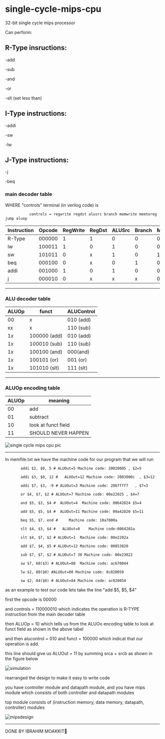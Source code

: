 # single-cycle-mips-cpu
32-bit single cycle mips processor


Can perform:

## R-Type insructions:

-add

-sub

-and

-or

-slt (set less than)


## I-Type instructions:

-addi

-sw

-lw


## J-Type instructions:

-j

-beq




### main decoder table

WHERE "controls" terminal (in verilog code) is
               
               
               controls = regwrite regdst alusrc branch memwrite memtoreg jump aluop


|  Instruction | Opcode |RegWrite|RegDst|ALUSrc|Branch|MemWrite|MemtoReg|Jump|ALUOp|
| ------- | ------- | -------- | ------- | ------- | ------ | ------- | ------| --- | -----|
| R-Type | 000000 | 1 | 1 | 0 | 0 | 0 | 0 | 0 | 10|
| lw | 100011 | 1 | 0 | 1 | 0 | 0 | 1| 0 | 00|
| sw | 101011 | 0 | x | 1 | 0 | 1 | x| 0 | 00|
| beq | 000100 | 0 | x | 0 | 1 | 0 | x| 0 | 01|
| addi | 001000 | 1 | 0 | 1 | 0 | 0 | 0| 0 | 00|
| j | 000010 | 0 | x | x | x | 0 | x| 1 | xx|
***************************************************
### ALU decoder table
|  ALUOp | funct |ALUControl|
| ------- | ------- | -------- |
| 00 | x | 010 (add) |
| xx | x | 110 (sub) |
| 1x | 100000 (add) | 010 (add) |
| 1x | 100010 (sub) | 110 (sub) |
| 1x | 100100 (and) | 000(and) |
| 1x | 100101 (or) | 001 (or) |
| 1x | 101010 (slt) | 111 (slt) |


*******************************************************
### ALUOp encoding table
| ALUOp  | meaning |
| ------------- | ------------- |
| 00  | add |
| 01  | subtract  |
| 10  | look at funct field  |
| 11  | SHOULD NEVER HAPPEN  |










![single cycle mips cpu pic](https://user-images.githubusercontent.com/108411357/180609488-dd201f40-4677-4da3-8f10-106ea1fde0a7.png)




**********************************************

In memfile.txt we have the machine code for our program that we will run



           addi $2, $0, 5 # ALUOut=5 Machine code: 20020005 , $2=5

           addi $3, $0, 12 #   ALUOut=12 Machine code: 2003000c  , $3=12
           
           addi $7, $3, -9 # ALUOut=3 Machine code: 2067fff7   , $7=3
           
           or $4, $7, $2 # ALUOut=7 Machine code: 00e22025 , $4=7
           
           and $5, $3, $4 #  ALUOut=4  Machine code: 00642824 $5=4
           
           add $5, $5, $4 #  ALUOut=11 Machine code: 00a42820 $5=11
           
           beq $5, $7, end #     Machine code: 10a7000a
           
           slt $4, $3, $4 #   ALUOut=0    Machine code:0064202a
           
           slt $4, $7, $2 # ALUOut=1  Machine code: 00e2202a

           add $7, $4, $5 # ALUOut=12 Machine code: 00853820
           
           sub $7, $7, $2 # ALUOut=7 30 Machine code: 00e23822
           
           sw $7, 68($3) # ALUOut=80  Machine code: ac670044
           
           lw $2, 80($0) #ALUOut=80 Machine code: 8c020050
         
           sw $2, 84($0) # ALUOut=84 Machine code: ac020054



as an example to test our code lets take the line "add $5, $5, $4" 

first the opcode is 00000 

and controls = 110000010 which indicates the operation is R-TYPE instruction from the main decoder table

then ALUOp = 10 which tells us from the ALUOo encoding table to look at funct field as shown in the above tabel

and then alucontrol = 010 and funct = 100000 which indicat that our operation is add.

this line should give us ALUOut = 11 by summing srca + srcb as shown in the figure below



![simulation](https://user-images.githubusercontent.com/108411357/180621475-8a65e3b7-0d30-4cdf-ad01-cf6f1d51b620.png)


rearranged the design to make it easy to write code

you have controller module and datapath module, and you have mips module which consists of both controller and datapath modules 

top module consists of (instruction memory, data memory, datapath, controller) modules


![mipsdesign](https://user-images.githubusercontent.com/108411357/181879643-948a21b5-dbbd-40c2-8999-2784339f11d2.jpg)



********************************************************




DONE BY IBRAHIM MOAKKIT🎩


